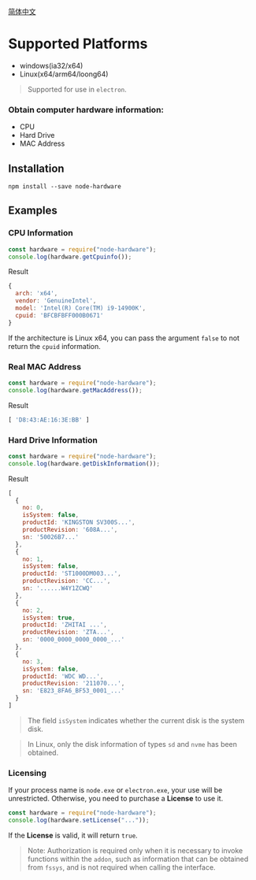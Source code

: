 [简体中文](./README_ZH_CN.MD)

# Supported Platforms

* windows(ia32/x64)
* Linux(x64/arm64/loong64)

> Supported for use in ```electron```.

### Obtain computer hardware information:
* CPU
* Hard Drive
* MAC Address

## Installation

```
npm install --save node-hardware
```

## Examples

### CPU Information
```javascript
const hardware = require("node-hardware");
console.log(hardware.getCpuinfo());
```
Result
```js
{
  arch: 'x64',
  vendor: 'GenuineIntel',
  model: 'Intel(R) Core(TM) i9-14900K',
  cpuid: 'BFCBFBFF000B0671'
}
```
If the architecture is Linux x64, you can pass the argument ```false``` to not return the ```cpuid``` information.
### Real MAC Address
```javascript
const hardware = require("node-hardware");
console.log(hardware.getMacAddress());
```
Result
```js
[ 'D8:43:AE:16:3E:BB' ]
```

### Hard Drive Information
```javascript
const hardware = require("node-hardware");
console.log(hardware.getDiskInformation());
```
Result
```js
[
  {
    no: 0,
    isSystem: false,
    productId: 'KINGSTON SV300S...',
    productRevision: '608A...',
    sn: '50026B7...'
  },
  {
    no: 1,
    isSystem: false,
    productId: 'ST1000DM003...',
    productRevision: 'CC...',
    sn: '......W4Y1ZCWQ'
  },
  {
    no: 2,
    isSystem: true,
    productId: 'ZHITAI ...',
    productRevision: 'ZTA...',
    sn: '0000_0000_0000_0000_...'
  },
  {
    no: 3,
    isSystem: false,
    productId: 'WDC WD...',
    productRevision: '211070...',
    sn: 'E823_8FA6_BF53_0001_...'
  }
]
```

> The field `isSystem` indicates whether the current disk is the system disk.

> In Linux, only the disk information of types `sd` and `nvme` has been obtained.
### Licensing

If your process name is `node.exe` or `electron.exe`, your use will be unrestricted. Otherwise, you need to purchase a **License** to use it.

```javascript
const hardware = require("node-hardware");
console.log(hardware.setLicense("..."));
```

If the **License** is valid, it will return `true`.

> Note: Authorization is required only when it is necessary to invoke functions within the ```addon```, such as information that can be obtained from ```fssys```, and is not required when calling the interface.